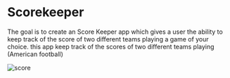 # Scorekeeper
The goal is to create an Score Keeper app which gives a user the ability to keep track of the score of
two different teams playing a game of your choice.
this app keep track of the scores of two different teams playing (American football)

![score](https://cloud.githubusercontent.com/assets/28901635/26428734/9e2e8bd6-40e3-11e7-8c50-7ec8bac1f40d.JPG)
